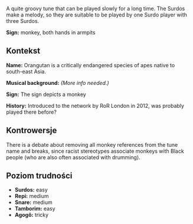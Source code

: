 A quite groovy tune that can be played slowly for a long time. The Surdos make a
melody, so they are suitable to be played by one Surdo player with three Surdos.

**Sign:** monkey, both hands in armpits

## Kontekst

**Name:** Orangutan is a critically endangered species of apes native to
south-east Asia.

**Musical background:** *(More info needed.)*

**Sign:** The sign depicts a monkey

**History:** Introduced to the network by RoR London in 2012, was probably
played there before?

## Kontrowersje

There is a debate about removing all monkey references from the tune name and
breaks, since racist stereotypes associate monkeys with Black people (who are
also often associated with drumming).

## Poziom trudności

* **Surdos:** easy
* **Repi:** medium
* **Snare:** medium
* **Tamborim:** easy
* **Agogô:** tricky
